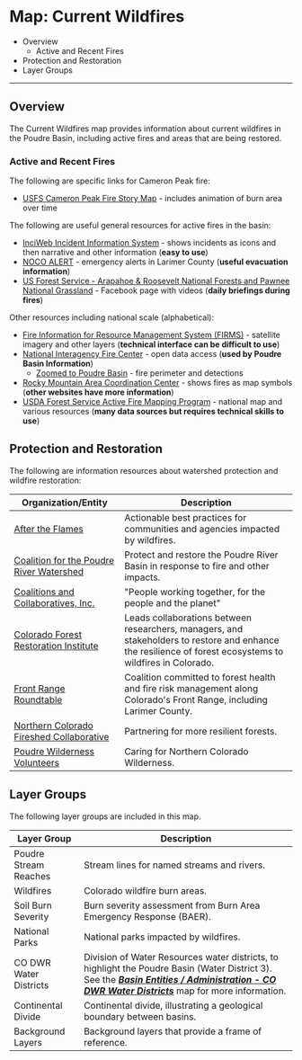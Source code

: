 # Map: Current Wildfires

* Overview
	+ Active and Recent Fires
* Protection and Restoration
* Layer Groups

--------------

## Overview

The Current Wildfires map provides information about current wildfires in the Poudre Basin,
including active fires and areas that are being restored.

### Active and Recent Fires

The following are specific links for Cameron Peak fire:

* [USFS Cameron Peak Fire Story Map](https://nifc.maps.arcgis.com/apps/MapSeries/index.html?appid=821eb2bac47c48c69558075f21365f01) - includes animation of burn area over time

The following are useful general resources for active fires in the basin:

* [InciWeb Incident Information System](https://inciweb.nwcg.gov/?state=08) - shows incidents as icons and then narrative and other information (**easy to use**)
* [NOCO ALERT](https://nocoalert.org/) - emergency alerts in Larimer County (**useful evacuation information**)
* [US Forest Service - Arapahoe & Roosevelt National Forests and Pawnee National Grassland](https://www.facebook.com/usfsarp/) - Facebook page with videos (**daily briefings during fires**)

Other resources including national scale (alphabetical):

* [Fire Information for Resource Management System (FIRMS)](https://firms2.modaps.eosdis.nasa.gov/map/#l:countries;@-105.5,40.5,10z) - satellite imagery and other layers (**technical interface can be difficult to use**)
* [National Interagency Fire Center](https://data-nifc.opendata.arcgis.com/) - open data access (**used by Poudre Basin Information**)
	+ [Zoomed to Poudre Basin](https://maps.nwcg.gov/sa/#/%3F/%3F/40.7/-105.5/10) - fire perimeter and detections
* [Rocky Mountain Area Coordination Center](https://gacc.nifc.gov/rmcc/incident_info.php) - shows fires as map symbols (**other websites have more information**)
* [USDA Forest Service Active Fire Mapping Program](https://fsapps.nwcg.gov/) - national map and various resources (**many data sources but requires technical skills to use**)

## Protection and Restoration

The following are information resources about watershed protection and wildfire restoration:

| **Organization/Entity** | **Description** |
| -- | -- |
| [After the Flames](https://aftertheflames.com/) | Actionable best practices for communities and agencies impacted by wildfires. |
| [Coalition for the Poudre River Watershed](https://www.poudrewatershed.org/) | Protect and restore the Poudre River Basin in response to fire and other impacts. |
| [Coalitions and Collaboratives, Inc.](https://co-co.org/) | "People working together, for the people and the planet" |
| [Colorado Forest Restoration Institute](https://cfri.colostate.edu/) | Leads collaborations between researchers, managers, and stakeholders to restore and enhance the resilience of forest ecosystems to wildfires in Colorado. |
| [Front Range Roundtable](https://frontrangeroundtable.org/) | Coalition committed to forest health and fire risk management along Colorado's Front Range, including Larimer County. |
| [Northern Colorado Fireshed Collaborative](https://nocofireshed.org/) | Partnering for more resilient forests. |
| [Poudre Wilderness Volunteers](https://www.pwv.org/) | Caring for Northern Colorado Wilderness. |

## Layer Groups

The following layer groups are included in this map.

| **Layer Group** | **Description** |
| -- | -- |
| Poudre Stream Reaches | Stream lines for named streams and rivers. |
| Wildfires | Colorado wildfire burn areas. |
| Soil Burn Severity | Burn severity assessment from Burn Area Emergency Response (BAER). |
| National Parks | National parks impacted by wildfires. |
| CO DWR Water Districts | Division of Water Resources water districts, to highlight the Poudre Basin (Water District 3).  See the [***Basin Entities / Administration - CO DWR Water Districts***](#map/entities-codwr-waterdistricts) map for more information. |
| Continental Divide | Continental divide, illustrating a geological boundary between basins. |
| Background Layers | Background layers that provide a frame of reference. |
